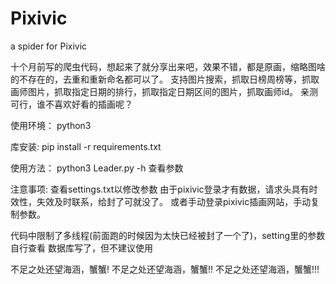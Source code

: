 # Pixivic
a spider for Pixivic

十个月前写的爬虫代码，想起来了就分享出来吧，效果不错，都是原画，缩略图啥的不存在的，去重和重新命名都可以了。
支持图片搜索，抓取日榜周榜等，抓取画师图片，抓取指定日期的排行，抓取指定日期区间的图片，抓取画师id。
亲测可行，谁不喜欢好看的插画呢？


使用环境：
  python3

库安装:
  pip install -r requirements.txt

使用方法：
  python3 Leader.py -h  查看参数

注意事项:
  查看settings.txt以修改参数
  由于pixivic登录才有数据，请求头具有时效性，失效及时联系，给封了可就没了。
  或者手动登录pixivic插画网站，手动复制参数。

  代码中限制了多线程(前面跑的时候因为太快已经被封了一个了)，setting里的参数自行查看
  数据库写了，但不建议使用

不足之处还望海涵，蟹蟹!
不足之处还望海涵，蟹蟹!!
不足之处还望海涵，蟹蟹!!!
